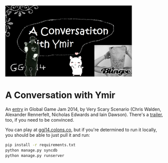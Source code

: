 ![A Conversation with Ymir][logo]

# A Conversation with Ymir

An [entry][ggj] in Global Game Jam 2014, by Very Scary Scenario (Chris Walden,
Alexander Rennerfelt, Nicholas Edwards and Iain Dawson). There's a
[trailer][trailer], too, if you need to be convinced.

You can play at [ggj14.colons.co][play], but if you're determined to run it
locally, you should be able to just pull it and run:

```bash
pip install -r requirements.txt
python manage.py syncdb
python manage.py runserver
```

[logo]: https://github.com/colons/ggj14/raw/master/logo.gif
[trailer]: http://youtu.be/ED4oib6O02k
[ggj]: http://globalgamejam.org/2014/games/conversation-ymir
[play]: http://ggj14.colons.co
